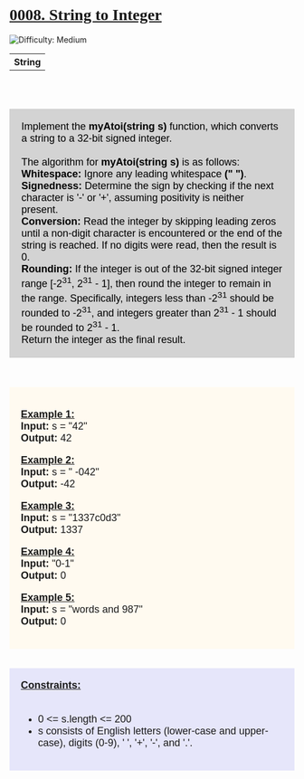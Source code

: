 <!DOCTYPE html>
<html>
    <head></head>
    <body>
        <div style="font-family:Cambria, Cochin, Georgia, Times, 'Times New Roman', serif;"><h1><u>0008. String to Integer</u></h1></div>
        <img src="https://img.shields.io/badge/Difficulty-Medium-orange" alt="Difficulty: Medium">
        <div><table type="1"><th>String</th></table></div><br><br>
        <div><p style="color: black; font-size: 18px; text-align: left; background-color: lightgray; padding: 20px; border: 1px solid #ccc; font-family: Arial, Helvetica, sans-serif" >
            Implement the <strong>myAtoi(string s)</strong> function, which converts a string to a 32-bit signed integer. <br><br>
            The algorithm for <strong>myAtoi(string s)</strong> is as follows: <br>
            <strong>Whitespace:</strong> Ignore any leading whitespace <strong>(" ")</strong>. <br>
            <strong>Signedness:</strong> Determine the sign by checking if the next character is '-' or '+', assuming positivity is neither present. <br>
            <strong>Conversion:</strong> Read the integer by skipping leading zeros until a non-digit character is encountered or the end of the string is reached. If no digits were read, then the result is 0. <br>
            <strong>Rounding:</strong> If the integer is out of the 32-bit signed integer range [-2<sup>31</sup>, 2<sup>31</sup> - 1], then round the integer to remain in the range. Specifically, integers less than -2<sup>31</sup> should be rounded to -2<sup>31</sup>, and integers greater than 2<sup>31</sup> - 1 should be rounded to 2<sup>31</sup> - 1. <br>
            Return the integer as the final result. <br> 
        </p></div>
        <br><br>
        <div style="background-color: floralwhite; font-size: 18; font-family: Arial, Helvetica, sans-serif; padding: 20px;">
            <div><p>
                <strong><u>Example 1:</u></strong><br>
                <strong>Input:</strong> s = "42" <br>
                <strong>Output:</strong> 42 <br>
            </p></div>
            <div><p>
                <strong><u>Example 2:</u></strong><br>
                <strong>Input:</strong> s = " -042"<br>
                <strong>Output:</strong> -42 <br>
            </p></div>
            <div><p>
                <strong><u>Example 3:</u></strong><br>
                <strong>Input:</strong> s = "1337c0d3" <br>
                <strong>Output:</strong> 1337 <br>
            </p></div>
            <div><p>
                <strong><u>Example 4:</u></strong><br>
                <strong>Input:</strong> "0-1" <br>
                <strong>Output:</strong> 0 <br>
            </p></div>
            <div><p>
                <strong><u>Example 5:</u></strong><br>
                <strong>Input:</strong> s = "words and 987" <br>
                <strong>Output:</strong> 0 <br>
            </p></div>
        </div>
        <br><br>
        <div style="background-color:lavender; font-size: 18; font-family: Arial, Helvetica, sans-serif; padding: 20px;">
            <strong><u>Constraints:</u></strong><br><br>
            <ul>
                <li>0 <= s.length <= 200</li>
                <li>s consists of English letters (lower-case and upper-case), digits (0-9), ' ', '+', '-', and '.'.</li>
            </ul>
        </div>
    </body>
</html>
